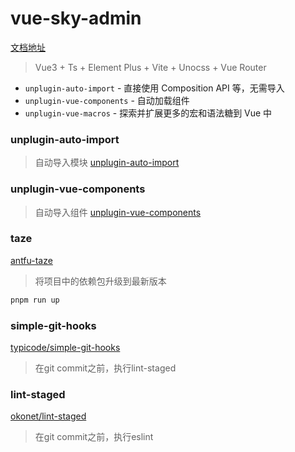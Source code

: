 # vue-sky-admin


[文档地址](https://earnest-sorbet-6777f5.netlify.app/)

> Vue3 + Ts + Element Plus + Vite + Unocss + Vue Router

+ `unplugin-auto-import` - 直接使用 Composition API 等，无需导入
+ `unplugin-vue-components` - 自动加载组件
+ `unplugin-vue-macros` - 探索并扩展更多的宏和语法糖到 Vue 中

### unplugin-auto-import
> 自动导入模块
> [unplugin-auto-import](https://github.com/antfu/unplugin-auto-import)

### unplugin-vue-components
> 自动导入组件
> [unplugin-vue-components](https://github.com/antfu/vite-plugin-components)


### taze
[antfu-taze](https://github.com/antfu/taze)
> 将项目中的依赖包升级到最新版本

```bash
pnpm run up
```

### simple-git-hooks
[typicode/simple-git-hooks](https://github.com/toplenboren/simple-git-hooks)
> 在git commit之前，执行lint-staged


### lint-staged
[okonet/lint-staged](https://github.com/okonet/lint-stagedhttps://github.com/okonet/lint-staged)
> 在git commit之前，执行eslint
